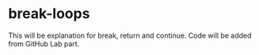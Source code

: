 # break-loops
This will be explanation for break, return and continue. Code will be added from GitHub Lab part.
